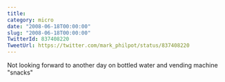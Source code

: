 ```yaml
---
title: 
category: micro
date: "2008-06-18T00:00:00"
slug: "2008-06-18T00:00:00"
TwitterId: 837408220
TweetUrl: https://twitter.com/mark_philpot/status/837408220
---
```


Not looking forward to another day on bottled water and vending machine "snacks"
